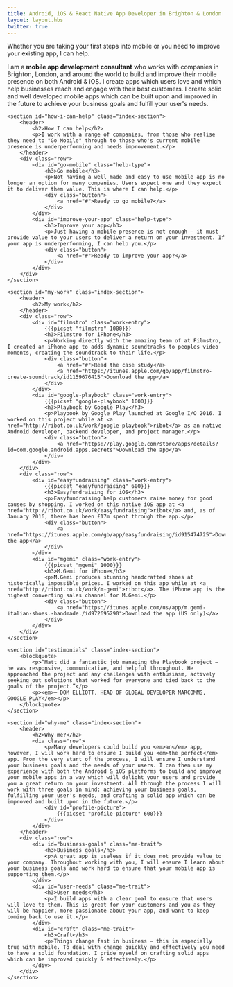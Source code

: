```yaml
---
title: Android, iOS & React Native App Developer in Brighton & London
layout: layout.hbs
twitter: true
---
```


<div id="index">
    <section id="introduction" class="index-section">
        <div id="tagline">
            <p>Whether you are taking your first steps into mobile or you need to improve your existing app, I can help.</p>
        </div>
        <div id="about">
            <p>I am a <strong>mobile app development consultant</strong> who works with companies in Brighton, London, and around the world to build and improve their mobile presence on both Android & iOS. I create apps which users love and which help businesses reach and engage with their best customers. I create solid and well developed mobile apps which can be built upon and improved in the future to achieve your business goals and fulfill your user's needs.</p>
        </div>
    </section>

    <section id="how-i-can-help" class="index-section">
        <header>
            <h2>How I can help</h2>
            <p>I work with a range of companies, from those who realise they need to "Go Mobile" through to those who's current mobile presence is underperforming and needs improvement.</p>
        </header>
        <div class="row">
            <div id="go-mobile" class="help-type">
                <h3>Go mobile</h3>
                <p>Not having a well made and easy to use mobile app is no longer an option for many companies. Users expect one and they expect it to deliver them value. This is where I can help.</p>
                <div class="button">
                    <a href="#">Ready to go mobile?</a>
                </div>
            </div>
            <div id="improve-your-app" class="help-type">
                <h3>Improve your app</h3>
                <p>Just having a mobile presence is not enough — it must provide value to your users to deliver a return on your investment. If your app is underperforming, I can help you.</p>
                <div class="button">
                    <a href="#">Ready to improve your app?</a>
                </div>
            </div>
        </div>
    </section>

    <section id="my-work" class="index-section">
        <header>
            <h2>My work</h2>
        </header>
        <div class="row">
            <div id="filmstro" class="work-entry">
                {{{picset "filmstro" 1000}}}
                <h3>Filmstro for iPhone</h3>
                <p>Working directly with the amazing team of at Filmstro, I created an iPhone app to adds dynamic soundtracks to peoples video moments, creating the soundtrack to their life.</p>
                <div class="button">
                    <a href="#">Read the case study</a>
                    <a href="https://itunes.apple.com/gb/app/filmstro-create-soundtrack/id1159676415">Download the app</a>
                </div>
            </div>
            <div id="google-playbook" class="work-entry">
                {{{picset "google-playbook" 1000}}}
                <h3>Playbook by Google Play</h3>
                <p>Playbook by Google Play launched at Google I/O 2016. I worked on this project while at <a href="http://ribot.co.uk/work/google-playbook">ribot</a> as an native Android developer, backend developer, and project manager.</p>
                <div class="button">
                    <a href="https://play.google.com/store/apps/details?id=com.google.android.apps.secrets">Download the app</a>
                </div>
            </div>
        </div>
        <div class="row">
            <div id="easyfundraising" class="work-entry">
                {{{picset "easyfundraising" 600}}}
                <h3>Easyfundraising for iOS</h3>
                <p>Easyfundraising help customers raise money for good causes by shopping. I worked on this native iOS app at <a href="http://ribot.co.uk/work/easyfundraising">ribot</a> and, as of January 2016, there has been £17m spent through the app.</p>
                <div class="button">
                    <a href="https://itunes.apple.com/gb/app/easyfundraising/id915474725">Download the app</a>
                </div>
            </div>
            <div id="mgemi" class="work-entry">
                {{{picset "mgemi" 1000}}}
                <h3>M.Gemi for iPhone</h3>
                <p>M.Gemi produces stunning handcrafted shoes at historically impossible prices. I worked on this app while at <a href="http://ribot.co.uk/work/m-gemi">ribot</a>. The iPhone app is the highest converting sales channel for M.Gemi.</p>
                <div class="button">
                    <a href="https://itunes.apple.com/us/app/m.gemi-italian-shoes.-handmade./id972695290">Download the app (US only)</a>
                </div>
            </div>
        </div>
    </section>

    <section id="testimonials" class="index-section">
        <blockquote>
            <p>“Matt did a fantastic job managing the Playbook project – he was responsive, communicative, and helpful throughout. He approached the project and any challenges with enthusiasm, actively seeking out solutions that worked for everyone and tied back to the goals of the project.”</p>
            <p><em>— DOM ELLIOTT, HEAD OF GLOBAL DEVELOPER MARCOMMS, GOOGLE PLAY</em></p>
        </blockquote>
    </section>

    <section id="why-me" class="index-section">
        <header>
            <h2>Why me?</h2>
            <div class="row">
                <p>Many developers could build you <em>an</em> app, however, I will work hard to ensure I build you <em>the perfect</em> app. From the very start of the process, I will ensure I understand your business goals and the needs of your users. I can then use my experience with both the Android & iOS platforms to build and improve your mobile apps in a way which will delight your users and provide you a great return on your investment. All through the process I will work with three goals in mind: achieving your business goals, fulfilling your user's needs, and crafting a solid app which can be improved and built upon in the future.</p>
                <div id="profile-picture">
                    {{{picset "profile-picture" 600}}}
                </div>
            </div>
        </header>
        <div class="row">
            <div id="business-goals" class="me-trait">
                <h3>Business goals</h3>
                <p>A great app is useless if it does not provide value to your company. Throughout working with you, I will ensure I learn about your business goals and work hard to ensure that your mobile app is supporting them.</p>
            </div>
            <div id="user-needs" class="me-trait">
                <h3>User needs</h3>
                <p>I build apps with a clear goal to ensure that users will love to them. This is great for your customers and you as they will be happier, more passionate about your app, and want to keep coming back to use it.</p>
            </div>
            <div id="craft" class="me-trait">
                <h3>Craft</h3>
                <p>Things change fast in business — this is especially true with mobile. To deal with change quickly and effectively you need to have a solid foundation. I pride myself on crafting solid apps which can be improved quickly & effectively.</p>
            </div>
        </div>
    </section>
</div>
